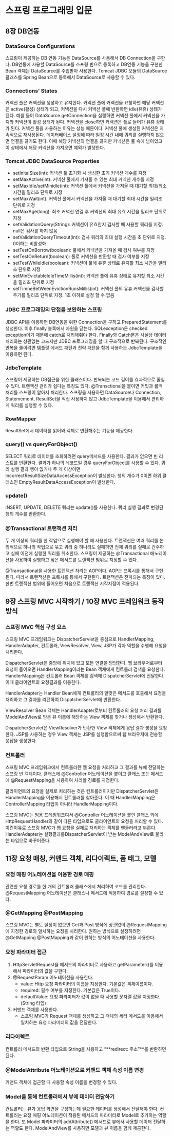 # 스프링 프로그래밍 입문

## 8장 DB연동

### DataSource Configurations

스프링이 제공하는 DB 연동 기능은 DataSource를 사용해서 DB Connection을 구한다. DB연동에 사용할 DataSource를 스프링 빈으로 등록하고 DB연동 기능을 구현한 Bean 객체는 DataSource를 주입받아 사용한다. Tomcat JDBC 모듈의 DataSource 클래스를 Spring Bean으로 등록해서 DataSource로 사용할 수 있다.

### Connections’ States

커넥션 풀은 커넥션을 생성하고 유지한다. 커넥션 풀에 커넥션을 요청하면 해당 커넥션은 active(활성) 상태가 되고, 커넥션을 다시 커넥션 풀에 반환하면 idle(유휴) 상태가 된다. 예를 들어 DataSource.getConnection을 실행하면 커넥션 풀에서 커넥션을 가져와 커넥션이 활성 상태가 된다. 커넥션을 close하면 커넥션은 풀로 들어가 유휴 상태가 된다. 커넥션 풀을 사용하는 이유는 성능 때문이다. 커넥션 풀에 생성된 커넥션은 지속적으로 재사용된다. 데이터베이스 설정에 따라 일정 시간 내에 쿼리를 실행하지 않으면 연결을 끊기도 한다. 이때 해당 커넥션의 연결을 끊지만 커넥션은 풀 속에 남아있고 이 상태에서 해당 커넥션을 가져오면 예외가 발생한다.

### Tomcat JDBC DataSource Properties

- setInitalSize(int): 커넥션 풀 초기화 시 생성한 초기 커넥션 개수를 지정
- setMaxActive(int): 커넥션 풀에서 가져올 수 있는 최대 커넥션 개수를 지정
- setMaxIdle/setMinidle(int): 커넥션 풀에서 커넥션을 가져올 때 대기할 최대/최소 시간을 밀리초 단위로 지정
- setMaxWait(int): 커넥션 풀에서 커넥션을 가져올 때 대기할 최대 시간을 밀리초 단위로 지정
- setMaxAge(long): 최초 커녁션 연결 후 커넥션의 최대 유효 시간을 밀리초 단위로 지정
- setValidationQuery(String): 커넥션이 유효한지 검사할 때 사용할 쿼리를 지정. null은 검사를 하지 않음
- setValidationQueryTimeout(int): 검사 쿼리의 최대 실행 시간을 초 단위로 지정. 0이하는 비활성화
- setTestOnBorrow(boolean): 풀에서 커넥션을 가져올 때 검사 여부를 지정
- setTestOnReturn(boolean): 풀로 커넥션을 반환할 때 검사 여부를 지정
- setTestWhileIdle(boolean): 커넥션이 풀에 유휴 상태로 유지할 최소 시간을 밀리초 단위로 지정
- setMinEvictableIdleTimeMillis(int): 커넥션 풀에 유휴 상태로 유지할 최소 시간을 밀리초 단위로 지정
- setTimneBetWeenEvictionRunsMillis(int): 커넥션 풀의 유휴 커넥션을 검사할 주기를 밀리초 단위로 지정. 1초 이하로 설정 할 수 없음

### JDBC 프로그래밍의 단점을 보완하는 스프링

JDBC API를 이용하면 DB연동을 위한 Connection을 구하고 PreparedStatement를 생성한다. 이후 finally 블록에서 자원을 닫는다. SQLexception은  checked exception이기 때문에 catch로 처리해줘야 한다. Finally와 Catch문은 사실상 데이터 처리와는 상관없는 코드지만 JDBC 프로그래밍을 할 때 구조적으로 반복된다. 구조적인 반복을 줄이려면 템플릿 메서드 패턴과 전략 패턴을 함께 사용하는 JdbcTemplate을 이용하면 된다.

### JdbcTemplate

스프링이 제공하는 DB접근을 위한 클래스이다. 반복되는 코드 길이를 효과적으로 줄일 수 있다. 트랜잭션 관리가 쉽다는 특징도 있다. @Transctional을 붙이면 커밋과 롤백 처리를 스프링이 알아서 처리한다. 스프링을 사용하면 DataSource나 Connection, Statemement, ResultSet을 직접 사용하지 않고 JdbcTemplate을 이용해서 편리하게 쿼리를 실행할 수 있다.

### RowMapper

ResultSet에서 데이터를 읽어와 객체로 변환해주는 기능을 제공한다.

### query() vs queryForObject()

SELECT 쿼리로 데이터를 조회하려면 query메서드를 사용한다. 결과가 없으면 빈 리스트를 반환한다. 결과가 하나의 레코드일 경우 queryForObject를 사용할 수 있다. 쿼리 실행 결과 행이 없거나 두 개 이상이면 IncorrectResultSizeDataAccessException이 발생한다. 행의 개수가 0이면 하위 클래스인 EmptyResultDataAccessException이 발생한다.

### update()

INSERT, UPDATE, DELETE 쿼리는 update()를 사용한다. 쿼리 실행 결과로 변경된 행의 개수를 반환한다.

### @Transactional 트랜잭션 처리

두 개 이상의 쿼리를 한 작업으로 실행해야 할 때 사용한다. 트랜잭션은 여러 쿼리를 논리적으로 하나의 작업으로 묶고 쿼리 중 하나라도 실패하면 전체 쿼리를 실패로 간주하고 실패 이전에 실행한 쿼리를 취소한다. 스프링이 제공하는 @Transactional 애노테이션을 사용하여 실행하고 싶은 메서드를 트랜잭션 범위로 지정할 수 있다.

@Transactional을 사용한 트랜잭션 처리는 AOP이다. AOP는 프록시를 통해서 구현된다. 따라서 트랜잭션은 프록시를 통해서 구현된다. 트랜잭션은 전파되는 특징이 있다. 한번 트랜잭션 범위에 들어오면 처음으로 트랜잭션 시작지점이 적용된다.

## 9장 스프링 MVC 시작하기 / 10장 MVC 프레임워크 동작 방식

### 스프링 MVC 핵심 구성 요소

스프링 MVC 프레임워크는 DispatcherServlet을 중심으로 HandlerMapping, HandlerAdapter, 컨트롤러, ViewResolver, View, JSP가 각자 역할을 수행해 요청을 처리한다.

DispatcherServlet은 중앙에 위치해 있고 모든 연결을 담당한다. 웹 브라우저로부터 요청이 들어오면 HandlerMapping이라는 Bean 객체에게 컨트롤러 검색을 요청한다.  HandlerMapping은 컨트롤러 Bean 객체를 검색해 DispatcherServlet에 전달한다. 이때 클라이언트의 요청결과를 이용한다.

HandlerAdapter는 Handler Bean에게 컨트롤러의 알맞은 메서드를 호출해서 요청을 처리하고 그 결과를 리턴하여 DispatcherServlet에 반환한다.

ViewResolver Bean 객체는 HandlerAdapter로부터 컨트롤러의 요청 처리 결과를 ModelAndView로 받은 뷰 이름에 해당하는 View 객체를 찾거나 생성해서 반환한다.

DispatcherServlet은 ViewResolver가 반환한 View 객체에게 응답 결과 생성을 요청한다. JSP를 사용하는 경우 View 객체는 JSP를 실행함으로써 웹 브라우저에 전송할 응답을 생성한다.

### 컨트롤러

스프링 MVC 프레임워크에서 컨트롤러란 웹 요청을 처리하고 그 결과를 뷰에 전달하는 스프링 빈 객체이다. 클래스에 @Controller 어노테이션을 붙이고 클래스 또는 메서드에 @RequestMapping을 사용하여 처리할 경로를 지정한다.

클라이언트의 요청을 실제로 처리하는 것은 컨트롤러이지만 DispatcherServlet은 HandlerMapping을 이용해서 컨트롤러를 찾아준다. 이 때 HandlerMapping은 ControllerMapping 타입이 아니라 HandlerMapping이다.

스프링 MVC는 범용 프레임워크여서 @Controller 어노테이션을 붙인 클래스 외에 HttpRequestHandler와 같이 다른 타입으로도 클라이언트의 요청을 처리할 수 있다. 이런이유로 스프링 MVC가 웹 요청을 실제로 처리하는 객체를 핸들러라고 부른다. HandlerAdapter는 실행결과를DispatcherServlet이 받는 ModelAndView로 불리는 타입으로 바꾸어준다.

## 11장 요청 매칭, 커맨드 객체, 리다이렉트, 폼 태그, 모델

### 요청 매핑 어노테이션을 이용한 경로 매핑

관련한 요청 경로를 한 개의 컨트롤러 클래스에서 처리하여 코드를 관리한다. @RequestMapping 어노테이션은 클래스나 메서드에 적용하여 경로를 설정할 수 있다.

### @GetMapping @PostMapping

스프링 MVC는 별도 설정이 없으면 Get과 Post 방식에 상관없이 @RequestMapping에 지정한 경로와 일치하는 요청을 처리한다. 원하는 방식으로 설정하려면 @GetMapping @PostMapping과 같이 원하는 방식의 어노테이션을 사용한다.

### 요청 파라미터 접근

1. HttpServletRequest을 메서드의 파라미터로 사용하고 getParameter()를 이용해서 파라미터의 값을 구한다.
2. @RequestParam 어노테이션을 사용한다.
    - value: Http 요청 파라미터의 이름을 지정한다. 기본값은 객체이름이다.
    - required: 필수 여부를 지정한다. 기본값은 True이다.
    - defaultValue: 요청 파라미터가 값이 없을 때 사용할 문자열 값을 지정한다. (String 타입)
3. 커맨드 객체를 사용한다.
    - 스프링 MVC가 Request 객체를 생성하고 그 객체의 세터 메서드를 이용해서 일치하는 요청 파라미터의 값을 전달한다.

### 리다이렉트

컨트롤러 메서드의 반환 타입으로 String을 사용하고 “**redirect: 주소”**를 반환하면 된다.

### @ModelAttribute 어노테이션으로 커맨드 객체 속성 이름 변경

커맨드 객체에 접근할 때 사용할 속성 이름을 변경할 수 있다.

### Model을 통해 컨트롤러에서 뷰에 데이터 전달하기

컨트롤러는 뷰가 응답 화면을 구성하는데 필요한 데이터를 생성해서 전달해야 한다. 컨트롤러는 요청 매핑 어노테이션이 적용된 메서드의 파라미터로 Model로 추가하는 역할을 한다. 또 Model 파라미터의 addAttribute() 메서드로 뷰에서 사용할 데이터 전달하는 역할도 한다. ModelAndView를 사용하면 모델과 뷰 이름을 함께 제공한다.

